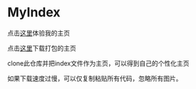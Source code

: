 # MyIndex

点击[这里](http://www.jujimeizuo.cn/Search)体验我的主页

点击[这里](https://github.com/jujimeizuo/MyIndex/archive/master.zip)下载打包的主页

clone此仓库并把index文件作为主页，可以得到自己的个性化主页

如果下载速度过慢，可以仅复制粘贴所有代码，忽略所有图片。
